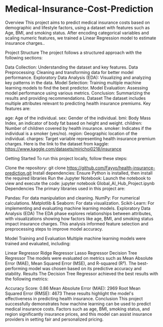 # Medical-Insurance-Cost-Prediction

Overview
This project aims to predict medical insurance costs based on demographic and lifestyle factors, using a dataset with features such as Age, BMI, and smoking status. After encoding categorical variables and scaling numeric features, we trained a Linear Regression model to estimate insurance charges..

Project Structure
The project follows a structured approach with the following sections:

Data Collection: Understanding the dataset and key features.
Data Preprocessing: Cleaning and transforming data for better model performance.
Exploratory Data Analysis (EDA): Visualizing and analyzing key patterns in the data.
Model Selection: Training multiple machine learning models to find the best predictor.
Model Evaluation: Assessing model performance using various metrics.
Conclusion: Summarizing the results and providing recommendations.
Dataset
The dataset includes multiple attributes relevant to predicting health insurance premiums. Key features are:

age: Age of the individual.
sex: Gender of the individual.
bmi: Body Mass Index, an indicator of body fat based on height and weight.
children: Number of children covered by health insurance.
smoker: Indicates if the individual is a smoker (yes/no).
region: Geographic location of the individual.
charges: Target variable representing health insurance premium charges.
Here is the link to the dataset from kaggle: https://www.kaggle.com/datasets/mirichoi0218/insurance

Getting Started
To run this project locally, follow these steps:

Clone the repository: git clone https://github.com/Fayyo/health-insurance-prediction.git
Install dependencies: Ensure Python is installed, then install the required libraries
Run the Jupyter Notebook: Launch the notebook to view and execute the code: jupyter notebook Global_AI_Hub_Project.ipynb
Dependencies
The primary libraries used in this project are:

Pandas: For data manipulation and cleaning.
NumPy: For numerical calculations.
Matplotlib & Seaborn: For data visualization.
Scikit-Learn: For implementing and evaluating machine learning models.
Exploratory Data Analysis (EDA)
The EDA phase explores relationships between attributes, with visualizations showing how factors like age, BMI, and smoking status impact insurance charges. This analysis informed feature selection and preprocessing steps to improve model accuracy.

Model Training and Evaluation
Multiple machine learning models were trained and evaluated, including:

Linear Regressor
Ridge Regressor
Lasso Regressor
Decision Tree Regressor The models were evaluated on metrics such as Mean Absolute Error (MAE), Mean Squared Error (MSE), and R-squared (R²). The best-performing model was chosen based on its predictive accuracy and stability.
Results
The Decision Tree Regressor achieved the best results with the following metrics:

Accuracy Score: 0.86
Mean Absolute Error (MAE): 2969
Root Mean Squared Error (RMSE): 4673
These results highlight the model's effectiveness in predicting health insurance.
Conclusion
This project successfully demonstrates how machine learning can be used to predict medical insurance costs. Factors such as age, BMI, smoking status, and region significantly insurance prices, and this model can assist insurance providers in setting fair and personalized pricing.
